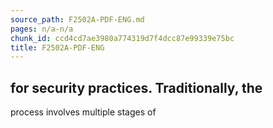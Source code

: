 ```yaml
---
source_path: F2502A-PDF-ENG.md
pages: n/a-n/a
chunk_id: ccd4cd7ae3980a774319d7f4dcc87e99339e75bc
title: F2502A-PDF-ENG
---
```

## for security practices. Traditionally, the

process involves multiple stages of
